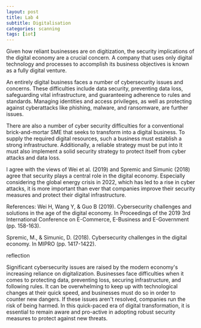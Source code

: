 ```yaml
---
layout: post
title: Lab 4
subtitle: Digitalisation
categories: scanning
tags: [iot]
---
```




Given how reliant businesses are on digitization, the security implications of the digital economy are a crucial concern. A company that uses only digital technology and processes to accomplish its business objectives is known as a fully digital venture.

An entirely digital business faces a number of cybersecurity issues and concerns. These difficulties include data security, preventing data loss, safeguarding vital infrastructure, and guaranteeing adherence to rules and standards. Managing identities and access privileges, as well as protecting against cyberattacks like phishing, malware, and ransomware, are further issues.

There are also a number of cyber security difficulties for a conventional brick-and-mortar SME that seeks to transform into a digital business. To supply the required digital resources, such a business must establish a strong infrastructure. Additionally, a reliable strategy must be put into It must also implement a solid security strategy to protect itself from cyber attacks and data loss.

I agree with the views of Wei et al. (2019) and Spremic and Simunic (2018) agree that security plays a central role in the digital economy. Especially considering the global energy crisis in 2022, which has led to a rise in cyber attacks, it is more important than ever that companies improve their security measures and protect their digital infrastructure.

References:
Wei H, Wang Y, & Guo B (2019). Cybersecurity challenges and solutions in the age of the digital economy. In Proceedings of the 2019 3rd International Conference on E-Commerce, E-Business and E-Government (pp. 158-163).

Spremic, M., & Simunic, D. (2018). Cybersecurity challenges in the digital economy. In MIPRO (pp. 1417-1422).

reflection

Significant cybersecurity issues are raised by the modern economy's increasing reliance on digitalization. Businesses face difficulties when it comes to protecting data, preventing loss, securing infrastructure, and following rules. It can be overwhelming to keep up with technological changes at their quick speed, and businesses must do so in order to counter new dangers. If these issues aren't resolved, companies run the risk of being harmed. In this quick-paced era of digital transformation, it is essential to remain aware and pro-active in adopting robust security measures to protect against new threats.
